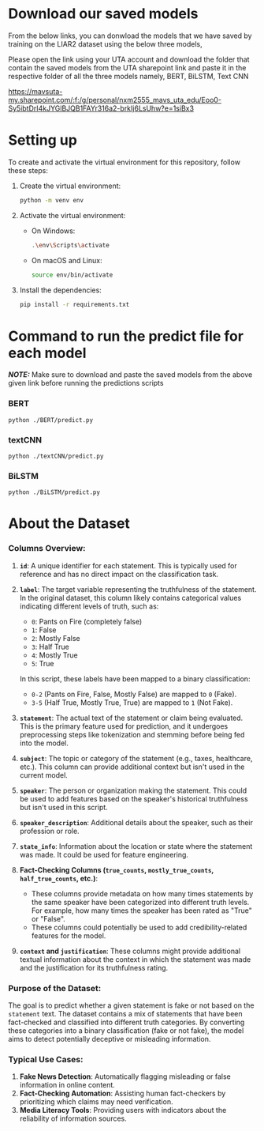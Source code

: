 
# Download our saved models

From the below links, you can donwload the models that we have saved by training on the LIAR2 dataset using the below three models,

Please open the link using your UTA account and download the folder that contain the saved models from the UTA sharepoint link and paste it in the respective folder of all the three models namely, BERT, BiLSTM, Text CNN

https://mavsuta-my.sharepoint.com/:f:/g/personal/nxm2555_mavs_uta_edu/Eoo0-Sy5ibtDrI4kJYGlBJQB1FAYr316a2-brkIj6LsUhw?e=1siBx3


# Setting up
To create and activate the virtual environment for this repository, follow these steps:

1. Create the virtual environment:
    ```sh
    python -m venv env
    ```

2. Activate the virtual environment:
    - On Windows:
        ```sh
        .\env\Scripts\activate
        ```
    - On macOS and Linux:
        ```sh
        source env/bin/activate
        ```

3. Install the dependencies:
    ```sh
    pip install -r requirements.txt
    ```

# Command to run the predict file for each model

**_NOTE:_** Make sure to download and paste the saved models from the above given link before running the predictions scripts

### BERT
`python ./BERT/predict.py`

### textCNN
`python ./textCNN/predict.py`

### BiLSTM
`python ./BiLSTM/predict.py`


# About the Dataset 

### Columns Overview:
1. **`id`**: A unique identifier for each statement. This is typically used for reference and has no direct impact on the classification task.

2. **`label`**: The target variable representing the truthfulness of the statement. In the original dataset, this column likely contains categorical values indicating different levels of truth, such as:
   - `0`: Pants on Fire (completely false)
   - `1`: False
   - `2`: Mostly False
   - `3`: Half True
   - `4`: Mostly True
   - `5`: True
   
   In this script, these labels have been mapped to a binary classification:
   - `0-2` (Pants on Fire, False, Mostly False) are mapped to `0` (Fake).
   - `3-5` (Half True, Mostly True, True) are mapped to `1` (Not Fake).

3. **`statement`**: The actual text of the statement or claim being evaluated. This is the primary feature used for prediction, and it undergoes preprocessing steps like tokenization and stemming before being fed into the model.

4. **`subject`**: The topic or category of the statement (e.g., taxes, healthcare, etc.). This column can provide additional context but isn't used in the current model.

5. **`speaker`**: The person or organization making the statement. This could be used to add features based on the speaker's historical truthfulness but isn't used in this script.

6. **`speaker_description`**: Additional details about the speaker, such as their profession or role.

7. **`state_info`**: Information about the location or state where the statement was made. It could be used for feature engineering.

8. **Fact-Checking Columns (`true_counts`, `mostly_true_counts`, `half_true_counts`, etc.)**: 
   - These columns provide metadata on how many times statements by the same speaker have been categorized into different truth levels. For example, how many times the speaker has been rated as "True" or "False".
   - These columns could potentially be used to add credibility-related features for the model.

9. **`context` and `justification`**: These columns might provide additional textual information about the context in which the statement was made and the justification for its truthfulness rating.

### Purpose of the Dataset:
The goal is to predict whether a given statement is fake or not based on the `statement` text. The dataset contains a mix of statements that have been fact-checked and classified into different truth categories. By converting these categories into a binary classification (fake or not fake), the model aims to detect potentially deceptive or misleading information.

### Typical Use Cases:
1. **Fake News Detection**: Automatically flagging misleading or false information in online content.
2. **Fact-Checking Automation**: Assisting human fact-checkers by prioritizing which claims may need verification.
3. **Media Literacy Tools**: Providing users with indicators about the reliability of information sources.



